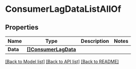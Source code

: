 # ConsumerLagDataListAllOf

## Properties

Name | Type | Description | Notes
------------ | ------------- | ------------- | -------------
**Data** | [**[]ConsumerLagData**](ConsumerLagData.md) |  | 

[[Back to Model list]](../README.md#documentation-for-models) [[Back to API list]](../README.md#documentation-for-api-endpoints) [[Back to README]](../README.md)


